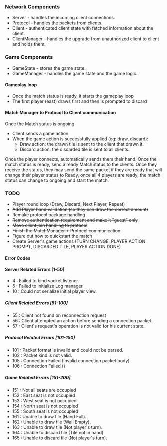 ### Network Components
- Server - handles the incoming client connections.
- Protocol - handles the packets from clients.
- Client - authenticated client state with fetched information about the client.
- ClientManager - handles the upgrade from unauthorized client to client and holds them.

### Game Components
- GameState - stores the game state.
- GameManager - handles the game state and the game logic.

#### Gameplay loop
- Once the match status is ready, it starts the gameplay loop
- The first player (east) draws first and then is prompted to discard

#### Match Manager to Protocol to Client communication
Once the Match status is ongoing
- Client sends a game action
- When the game action is successfully applied (eg: draw, discard):
  - Draw action: the drawn tile is sent to the client that drawn it.
  - Discard action: the discarded tile is sent to all clients.

Once the player connects, automatically sends them their hand.
Once the match status is ready, send a ready MatchStatus to the clients.
Once they receive the status, they may send the same packet if they are ready
that will change their player status to Ready, once all 4 players are ready,
the match status can change to ongoing and start the match.


### TODO
- Player round loop (Draw, Discard, Next Player, Repeat)
- ~~Add Player hand validation (so they can draw the correct amount)~~ 
- ~~Remake protocol package handling~~
- ~~Remove authentication requirement and make it "guest" only~~
- ~~Move client join handling to protocol~~
- ~~Finish the MatchManager > Protocol communication~~
- Figure out how to quickstart the match
- Create Server's game actions (TURN CHANGE, PLAYER ACTION PROMPT, DISCARDED TILE, PLAYER ACTION DONE)


#### Error Codes

#### Server Related Errors [1-50]
- 4 : Failed to bind socket listener.
- 5 : Failed to initialize Log manager.
- 10 : Could not serialize initial player view.

##### Client Related Errors [51-100]
- 55 : Client not found on reconnection request
- 56 : Client attempted an action before sending a connection packet.
- 57 : Client's request's operation is not valid for his current state.

##### Protocol Related Errors [101-150]
- 101 : Packet format is invalid and could not be parsed.
- 102 : Packet kind is not valid.
- 105 : Connection Failed (Invalid connection packet body)
- 106 : Connection Failed ()

##### Game Related Errors [151-200]
- 151 : Not all seats are occupied
- 152 : East seat is not occupied
- 153 : West seat is not occupied
- 154 : North seat is not occupied
- 155 : South seat is not occupied
- 161 : Unable to draw tile (Hand Full).
- 162 : Unable to draw tile (Wall Empty).
- 163 : Unable to draw tile (Not player's turn).
- 164 : Unable to discard tile (Tile not in hand)
- 165 : Unable to discard tile (Not player's turn).
